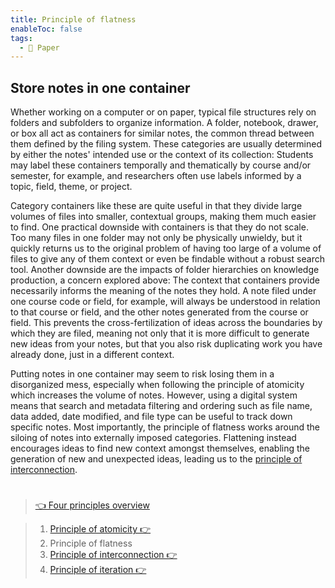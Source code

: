 ```yaml
---
title: Principle of flatness
enableToc: false
tags:
  - 📖 Paper
---
```


## Store notes in one container

Whether working on a computer or on paper, typical file structures rely on folders and subfolders to organize information. A folder, notebook, drawer, or box all act as containers for similar notes, the common thread between them defined by the filing system. These categories are usually determined by either the notes' intended use or the context of its collection: Students may label these containers temporally and thematically by course and/or semester, for example, and researchers often use labels informed by a topic, field, theme, or project. 

Category containers like these are quite useful in that they divide large volumes of files into smaller, contextual groups, making them much easier to find. One practical downside with containers is that they do not scale. Too many files in one folder may not only be physically unwieldy, but it quickly returns us to the original problem of having too large of a volume of files to give any of them context or even be findable without a robust search tool. Another downside are the impacts of folder hierarchies on knowledge production, a concern explored above: The context that containers provide necessarily informs the meaning of the notes they hold. A note filed under one course code or field, for example, will always be understood in relation to that course or field, and the other notes generated from the course or field. This prevents the cross-fertilization of ideas across the boundaries by which they are filed, meaning not only that it is more difficult to generate new ideas from your notes, but that you also risk duplicating work you have already done, just in a different context.

Putting notes in one container may seem to risk losing them in a disorganized mess, especially when following the principle of atomicity which increases the volume of notes. However, using a digital system means that search and metadata filtering and ordering such as file name, data added, date modified, and file type can be useful to track down specific notes. Most importantly, the principle of flatness works around the siloing of notes into externally imposed categories. Flattening instead encourages ideas to find new context amongst themselves, enabling the generation of new and unexpected ideas, leading us to the [principle of interconnection](@6c%20Principle%20of%20interconnection.md). 

# 

 > 
 > [👈 Four principles overview](@6%20Four%20principles%20of%20a%20feminist%20note-taking%20methodology.md)

 > 
 > 1. [Principle of atomicity 👉 ](@6a%20Principle%20of%20atomicity.md)
 > 1. Principle of flatness
 > 1. [Principle of interconnection 👉 ](@6c%20Principle%20of%20interconnection.md)
 > 1. [Principle of iteration 👉 ](@6d%20Principle%20of%20iteration.md)

